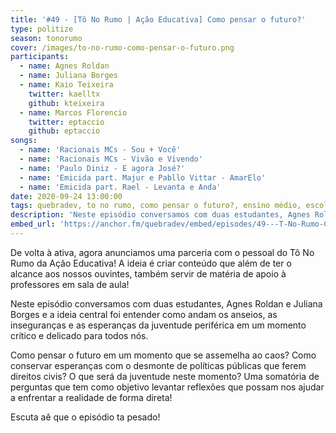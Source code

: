 ```yaml
---
title: '#49 - [Tô No Rumo | Ação Educativa] Como pensar o futuro?'
type: politize
season: tonorumo
cover: /images/to-no-rumo-como-pensar-o-futuro.png
participants:
  - name: Agnes Roldan
  - name: Juliana Borges
  - name: Kaio Teixeira
    twitter: kaelltx
    github: kteixeira
  - name: Marcos Florencio
    twitter: eptaccio
    github: eptaccio
songs:
  - name: 'Racionais MCs - Sou + Você'
  - name: 'Racionais MCs - Vivão e Vivendo'
  - name: 'Paulo Diniz - E agora José?'
  - name: 'Emicida part. Majur e Pabllo Vittar - AmarElo'
  - name: 'Emicida part. Rael - Levanta e Anda'
date: 2020-09-24 13:00:00
tags: quebradev, to no rumo, como pensar o futuro?, ensino médio, escolas
description: 'Neste episódio conversamos com duas estudantes, Agnes Roldan e Juliana Borges e a ideia central foi entender como andam os anseios, as inseguranças e as esperanças da juventude periférica em um momento crítico e delicado para todos nós.'
embed_url: 'https://anchor.fm/quebradev/embed/episodes/49---T-No-Rumo-Como-pensar-o-futuro-ek3vso'
---
```


De volta à ativa, agora anunciamos uma parceria com o pessoal do Tô No Rumo da Ação Educativa! A ideia é criar conteúdo que além de ter o alcance aos nossos ouvintes, também servir de matéria de apoio à professores em sala de aula!

Neste episódio conversamos com duas estudantes, Agnes Roldan e Juliana Borges e a ideia central foi entender como andam os anseios, as inseguranças e as esperanças da juventude periférica em um momento crítico e delicado para todos nós.

Como pensar o futuro em um momento que se assemelha ao caos? Como conservar esperanças com o desmonte de políticas públicas que ferem direitos civis? O que será da juventude neste momento?
Uma somatória de perguntas que tem como objetivo levantar reflexões que possam nos ajudar a enfrentar a realidade de forma direta!

Escuta aê que o episódio ta pesado!